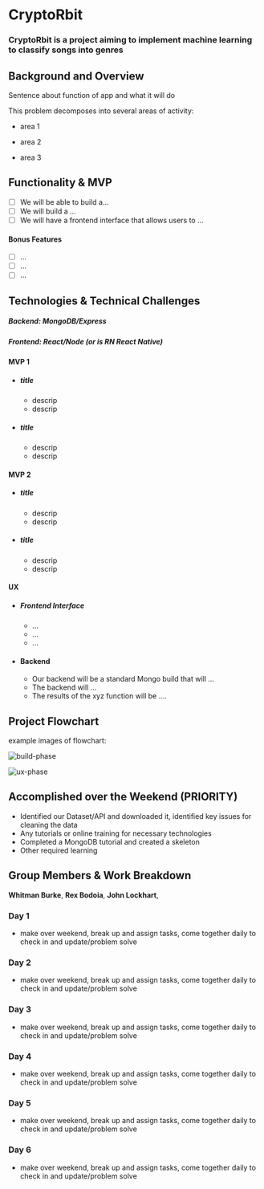 # CryptoRbit

### CryptoRbit is a project aiming to implement machine learning to classify songs into genres

## Background and Overview

Sentence about function of app and what it will do

This problem decomposes into several areas of activity:
  * area 1
  * area 2

  * area 3
## Functionality & MVP

   - [ ] We will be able to build a...
   - [ ] We will build a ...
   - [ ] We will have a frontend interface that allows users to ...

#### Bonus Features
   - [ ] ...
   - [ ] ...
   - [ ] ...

## Technologies & Technical Challenges
  ##### Backend: MongoDB/Express
  ##### Frontend: React/Node (or is RN React Native)

#### MVP 1
  + ##### title
    + descrip
    + descrip

  + ##### title
    + descrip
    + descrip

#### MVP 2
  + ##### title
    + descrip
    + descrip

  + ##### title
    + descrip
    + descrip

#### UX
  + ##### Frontend Interface
    - ...
    - ...
    - ...

  + #### Backend
    + Our backend will be a standard Mongo build that will ...
    + The backend will ...
    + The results of the xyz function will be ....

## Project Flowchart

example images of flowchart:

![build-phase](./images/build-phase.png)

![ux-phase](./images/ux-phase.png)

## Accomplished over the Weekend (PRIORITY)
 - Identified our Dataset/API and downloaded it, identified key issues for cleaning the data
 - Any tutorials or online training for necessary technologies
 - Completed a MongoDB tutorial and created a skeleton
 - Other required learning
 
## Group Members & Work Breakdown

**Whitman Burke**,
**Rex Bodoia**,
**John Lockhart**,

### Day 1
  - make over weekend, break up and assign tasks, come together daily to check in and update/problem solve
  

### Day 2
  - make over weekend, break up and assign tasks, come together daily to check in and update/problem solve

### Day 3

 - make over weekend, break up and assign tasks, come together daily to check in and update/problem solve


### Day 4
  - make over weekend, break up and assign tasks, come together daily to check in and update/problem solve

### Day 5
  - make over weekend, break up and assign tasks, come together daily to check in and update/problem solve

### Day 6
 - make over weekend, break up and assign tasks, come together daily to check in and update/problem solve